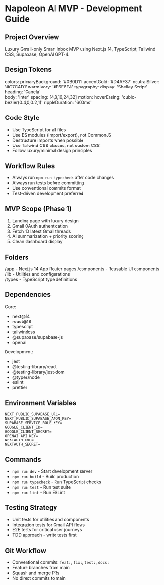 # Napoleon AI MVP - Development Guide

## Project Overview
Luxury Gmail-only Smart Inbox MVP using Next.js 14, TypeScript, Tailwind CSS, Supabase, OpenAI GPT-4.

## Design Tokens
colors:
  primaryBackground: '#0B0D11'
  accentGold: '#D4AF37'
  neutralSilver: '#C7CAD1'
  warmIvory: '#F6F6F4'
typography:
  display: 'Shelley Script'
  heading: 'Canela'  
  body: 'Inter'
spacing: [4,8,16,24,32]
motion:
  hoverEasing: 'cubic-bezier(0.4,0,0.2,1)'
  rippleDuration: '600ms'

## Code Style
- Use TypeScript for all files
- Use ES modules (import/export), not CommonJS
- Destructure imports when possible
- Use Tailwind CSS classes, not custom CSS
- Follow luxury/minimal design principles

## Workflow Rules
- Always run `npm run typecheck` after code changes
- Always run tests before committing
- Use conventional commits format
- Test-driven development preferred

## MVP Scope (Phase 1)
1. Landing page with luxury design
2. Gmail OAuth authentication  
3. Fetch 10 latest Gmail threads
4. AI summarization + priority scoring
5. Clean dashboard display

## Folders
/app - Next.js 14 App Router pages
/components - Reusable UI components
/lib - Utilities and configurations  
/types - TypeScript type definitions

## Dependencies
Core:
- next@14
- react@18
- typescript
- tailwindcss
- @supabase/supabase-js
- openai

Development:
- jest
- @testing-library/react
- @testing-library/jest-dom
- @types/node
- eslint
- prettier

## Environment Variables
```
NEXT_PUBLIC_SUPABASE_URL=
NEXT_PUBLIC_SUPABASE_ANON_KEY=
SUPABASE_SERVICE_ROLE_KEY=
GOOGLE_CLIENT_ID=
GOOGLE_CLIENT_SECRET=
OPENAI_API_KEY=
NEXTAUTH_URL=
NEXTAUTH_SECRET=
```

## Commands
- `npm run dev` - Start development server
- `npm run build` - Build production
- `npm run typecheck` - Run TypeScript checks
- `npm run test` - Run test suite
- `npm run lint` - Run ESLint

## Testing Strategy
- Unit tests for utilities and components
- Integration tests for Gmail API flows
- E2E tests for critical user journeys
- TDD approach - write tests first

## Git Workflow
- Conventional commits: `feat:`, `fix:`, `test:`, `docs:`
- Feature branches from main
- Squash and merge PRs
- No direct commits to main